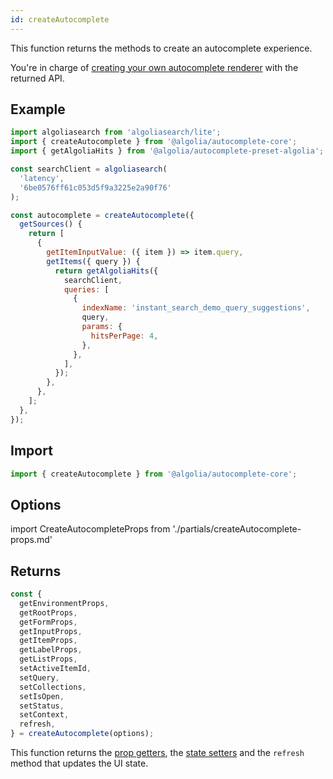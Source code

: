 ```yaml
---
id: createAutocomplete
---
```


This function returns the methods to create an autocomplete experience.

You're in charge of [creating your own autocomplete renderer](creating-a-renderer) with the returned API.

## Example

```js
import algoliasearch from 'algoliasearch/lite';
import { createAutocomplete } from '@algolia/autocomplete-core';
import { getAlgoliaHits } from '@algolia/autocomplete-preset-algolia';

const searchClient = algoliasearch(
  'latency',
  '6be0576ff61c053d5f9a3225e2a90f76'
);

const autocomplete = createAutocomplete({
  getSources() {
    return [
      {
        getItemInputValue: ({ item }) => item.query,
        getItems({ query }) {
          return getAlgoliaHits({
            searchClient,
            queries: [
              {
                indexName: 'instant_search_demo_query_suggestions',
                query,
                params: {
                  hitsPerPage: 4,
                },
              },
            ],
          });
        },
      },
    ];
  },
});
```

## Import

```ts
import { createAutocomplete } from '@algolia/autocomplete-core';
```

## Options

import CreateAutocompleteProps from './partials/createAutocomplete-props.md'

<CreateAutocompleteProps />

## Returns

```js
const {
  getEnvironmentProps,
  getRootProps,
  getFormProps,
  getInputProps,
  getItemProps,
  getLabelProps,
  getListProps,
  setActiveItemId,
  setQuery,
  setCollections,
  setIsOpen,
  setStatus,
  setContext,
  refresh,
} = createAutocomplete(options);
```

This function returns the [prop getters](prop-getters), the [state setters](state#setters) and the `refresh` method that updates the UI state.
